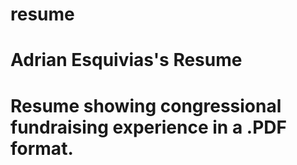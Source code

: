 # resume
# Adrian Esquivias's Resume
#
# Resume showing congressional fundraising experience in a .PDF format.


